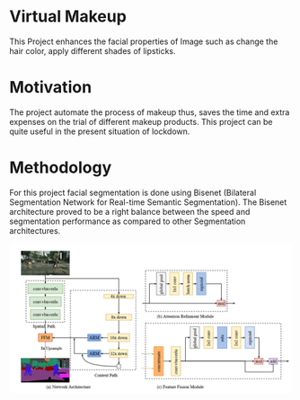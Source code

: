 # Virtual Makeup

This Project enhances the facial properties of Image such as change the hair color, apply different shades of lipsticks.

# Motivation
The project automate the process of makeup thus, saves the time and extra expenses on the trial of different makeup products. This project can be quite useful in the present situation of lockdown.

# Methodology
For this project facial segmentation is done using Bisenet (Bilateral Segmentation Network for Real-time Semantic Segmentation). The Bisenet architecture proved to be  a right balance between the speed and segmentation performance as compared to other Segmentation architectures.

<img src="https://github.com/sauravakolia/VirtualMakeup/blob/main/bisenet.png">
